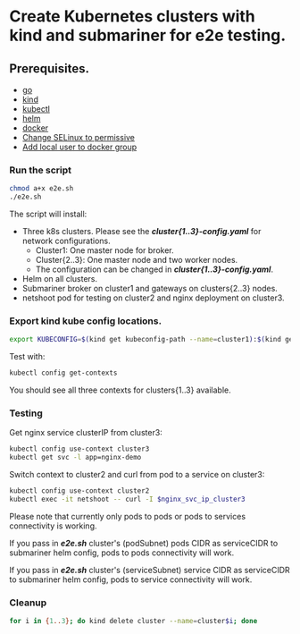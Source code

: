# Create Kubernetes clusters with kind and submariner for e2e testing.

## Prerequisites.

- [go](https://golang.org/doc/install#install)
- [kind](https://github.com/kubernetes-sigs/kind#installation-and-usage)
- [kubectl](https://kubernetes.io/docs/tasks/tools/install-kubectl/)
- [helm](https://helm.sh/docs/using_helm/#installing-helm)
- [docker](https://docs.docker.com/install/)
- [Change SELinux to permissive](https://www.ibm.com/support/knowledgecenter/en/POWER8/p8ef9/p8ef9_selinux_setup.htm)
- [Add local user to docker group](https://docs.docker.com/install/linux/linux-postinstall/)

### Run the script

```bash
chmod a+x e2e.sh
./e2e.sh
```

The script will install:

- Three k8s clusters. Please see the ***cluster{1..3}-config.yaml*** for network configurations.
  - Cluster1: One master node for broker.
  - Cluster{2..3}: One master node and two worker nodes.
  - The configuration can be changed in ***cluster{1..3}-config.yaml***.
- Helm on all clusters.
- Submariner broker on cluster1 and gateways on clusters{2..3} nodes.
- netshoot pod for testing on cluster2 and nginx deployment on cluster3.

### Export kind kube config locations.

```bash
export KUBECONFIG=$(kind get kubeconfig-path --name=cluster1):$(kind get kubeconfig-path --name=cluster2):$(kind get kubeconfig-path --name=cluster3)
```

Test with:

```bash
kubectl config get-contexts
```

You should see all three contexts for clusters{1..3} available.

### Testing

Get nginx service clusterIP from cluster3:

```bash
kubectl config use-context cluster3
kubectl get svc -l app=nginx-demo
```

Switch context to cluster2 and curl from pod to a service on cluster3:

```bash
kubectl config use-context cluster2
kubectl exec -it netshoot -- curl -I $nginx_svc_ip_cluster3
```

Please note that currently only pods to pods or pods to services connectivity is working.

If you pass in ***e2e.sh*** cluster's (podSubnet) pods CIDR as serviceCIDR to submariner helm config, pods to pods connectivity will work.

If you pass in ***e2e.sh*** cluster's (serviceSubnet) service CIDR as serviceCIDR to submariner helm config, pods to service connectivity will work.

### Cleanup

```bash
for i in {1..3}; do kind delete cluster --name=cluster$i; done
```
